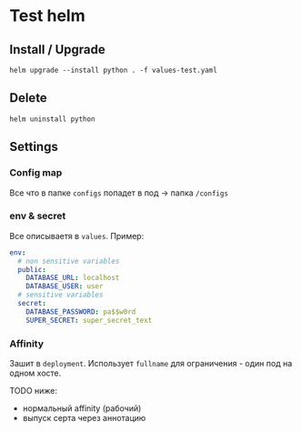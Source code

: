 # Test helm

## Install / Upgrade

`helm upgrade --install python . -f values-test.yaml`

## Delete

`helm uninstall python`

## Settings

### Config map

Все что в папке `configs` попадет в под -> папка `/configs`

### env & secret

Все описываетя в `values`. Пример:

```yaml
env:
  # non sensitive variables
  public:
    DATABASE_URL: localhost
    DATABASE_USER: user
  # sensitive variables
  secret:
    DATABASE_PASSWORD: pa$$w0rd
    SUPER_SECRET: super_secret_text
```

### Affinity

Зашит в `deployment`. Использует `fullname` для ограничения - один под на одном хосте.

TODO ниже:

- нормальный affinity (рабочий)
- выпуск серта через аннотацию
